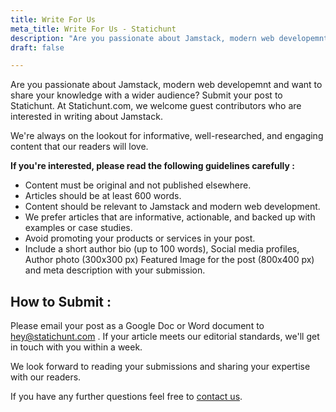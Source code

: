 ```yaml
---
title: Write For Us
meta_title: Write For Us - Statichunt
description: "Are you passionate about Jamstack, modern web developemnt and want to share your knowledge with a wider audience? Submit your post to Statichunt." 
draft: false

---
```


Are you passionate about Jamstack, modern web developemnt and want to share your knowledge with a wider audience? Submit your post to Statichunt. 
At Statichunt.com, we welcome guest contributors who are interested in writing about Jamstack.

We're always on the lookout for informative, well-researched, and engaging content that our readers will love. 

**If you're interested, please read the following guidelines carefully :**

- Content must be original and not published elsewhere.
- Articles should be at least 600 words. 
- Content should be relevant to Jamstack and modern web development.
- We prefer articles that are informative, actionable, and backed up with examples or case studies.
- Avoid promoting your products or services in your post.
- Include a short author bio (up to 100 words), Social media profiles, Author photo (300x300 px) Featured Image for the post (800x400 px) and meta description with your submission.


## How to Submit :

Please email your post as a Google Doc or Word document to hey@statichunt.com . If your article meets our editorial standards, we'll get in touch with you within a week.

We look forward to reading your submissions and sharing your expertise with our readers.

If you have any further questions feel free to [contact us](https://statichunt.com/contact).
